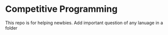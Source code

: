 #  Competitive Programming
This repo is for helping newbies.
Add important question of any lanuage in a folder

